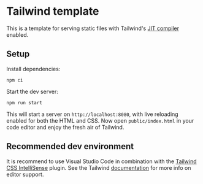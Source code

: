 # Tailwind template

This is a template for serving static files with Tailwind's [JIT compiler](https://tailwindcss.com/docs/just-in-time-mode) enabled.

## Setup

Install dependencies:
```
npm ci
```

Start the dev server:
```
npm run start
```
This will start a server on `http://localhost:8080`, with live reloading enabled for both the HTML and CSS. Now open `public/index.html` in your code editor and enjoy the fresh air of Tailwind.

## Recommended dev environment
It is recommend to use Visual Studio Code in combination with the [Tailwind CSS IntelliSense](https://marketplace.visualstudio.com/items?itemName=bradlc.vscode-tailwindcss) plugin. See the Tailwind [documentation](https://tailwindcss.com/docs/editor-support) for more info on editor support.
